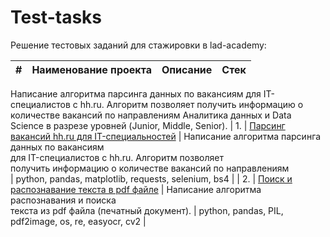 # Test-tasks

Решение тестовых заданий для стажировки в lad-academy:

| #    | Наименование проекта                | Описание                                                     | Стек                                                         |
| ---- | ------------------------------------------------------------ | ------------------------------------------------------------ | ------------------------------------------------------------ |
Написание алгоритма парсинга данных по вакансиям для IT-специалистов с hh.ru. Алгоритм позволяет получить информацию о количестве вакансий по направлениям Аналитика данных и Data Science в разрезе уровней (Junior, Middle, Senior).
| 1.   | [Парсинг вакансий hh.ru для IT-специальностей](https://github.com/LavrovaEF/Test-tasks/blob/main/%D0%A2%D0%B5%D1%81%D1%82%D0%BE%D0%B2%D0%BE%D0%B5%20%D0%B7%D0%B0%D0%B4%D0%B0%D0%BD%D0%B8%D0%B5%201/%D0%A2%D0%B5%D1%81%D1%82%D0%BE%D0%B2%D0%BE%D0%B5%20%D0%B7%D0%B0%D0%B4%D0%B0%D0%BD%D0%B8%D0%B5%201.ipynb) | Написание алгоритма парсинга данных по вакансиям <br/>для IT-специалистов с hh.ru. Алгоритм позволяет <br/>получить информацию о количестве вакансий по направлениям <br/>| python, pandas, matplotlib, requests, selenium, bs4      |
| 2.   | [Поиск и распознавание текста в pdf файле](https://github.com/LavrovaEF/Test-tasks/blob/main/%D0%A2%D0%B5%D1%81%D1%82%D0%BE%D0%B2%D0%BE%D0%B5%20%D0%B7%D0%B0%D0%B4%D0%B0%D0%BD%D0%B8%D0%B5%202/%D0%A2%D0%B5%D1%81%D1%82%D0%BE%D0%B2%D0%BE%D0%B5%20%D0%B7%D0%B0%D0%B4%D0%B0%D0%BD%D0%B8%D0%B5%202.ipynb) | Написание алгоритма распознавания и поиска <br/>текста из pdf файла (печатный документ). | python, pandas, PIL, pdf2image, os, re, easyocr, cv2 |
